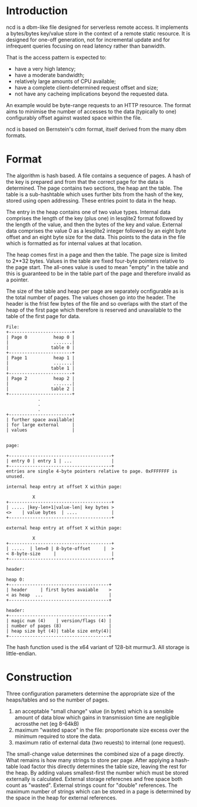 # Introduction

ncd is a dbm-like file designed for serverless remote access. It implements a bytes/bytes key/value store in the
context of a remote static resource. It is designed for one-off generation, not for incremental update and for infrequent queries focusing on read latency rather than banwidth.

That is the access pattern is expected to:
  * have a very high latency;
  * have a moderate bandwidth;
  * relatively large amounts of CPU available;
  * have a complete client-determined request offset and size;
  * not have any cacheing implications beyond the requested data.

An example would be byte-range requests to an HTTP resource. The format aims to minimise the number of accesses to the data (typically to one) configurably offset against wasted space within the file.

ncd is based on Bernstein's cdm format, itself derived from the many dbm formats.

# Format

The algorithm is hash based. A file contains a sequence of pages. A hash of the key is prepared and from that the correct page for the data is determined. The page contains two sections, the heap ant the table. The table is a sub-hashtable which uses further bits from the hash of the key, stored using open addressing. These entries point to data in the heap. 

The entry in the heap contains one of two value types. Internal data comprises the length of the key (plus one) in lesqlite2 format followed by the length of the value, and then the bytes of the key and value. External data comprises the value 0 as a lesqlite2 integer followed by an eight byte offset and an eight byte size for the data. This points to the data in the file which is formatted as for internal values at that location.

The heap comes first in a page and then the table. The page size is limited to 2**32 bytes. Values in the table are fixed four-byte pointers relative to the page start. The all-ones value is used to mean "empty" in the table and this is guaranteed to be in the table part of the page and therefore invalid as a pointer.

The size of the table and heap per page are separately ocnfigurable as is the total number of pages. The values chosen go into the header. The header is the frist few bytes of the file and so overlaps with the start of the heap of the first page which therefore is reserved and unavailable to the table of the first page for data.

```
File:
+------------------------+
| Page 0          heap 0 |
|                 .......|
|                table 0 |
+------------------------+
| Page 1          heap 1 |
|                 .......|
|                table 1 |
+------------------------+
| Page 2          heap 2 |
|                 .......|
|                table 2 |
+------------------------+
            .
            .
            .
+------------------------+
| further space available|
| for large external     |
| values                 |


page:

+---------------------------------------+
| entry 0 | entry 1 | ...               |
+---------------------------------------+
entries are single 4-byte pointers relative to page. 0xFFFFFFF is unused.

internal heap entry at offset X within page:

          X
+---------------------------------------+
| ..... |key-len+1|value-len| key bytes >
<>    | value bytes  | ....             |
+---------------------------------------+

external heap entry at offset X within page:

          X
+---------------------------------------+
| .....  | len=0 | 8-byte-offset     |  >
< 8-byte-size     |                     |
+---------------------------------------+

header:

heap 0:
+--------------------------------------+
| header     | first bytes avaiable    >
< as heap  ...                         |
+--------------------------------------+

header:
+--------------------------------------+
| magic num (4)    | version/flags (4) |
| number of pages (8)                  |
| heap size byt (4)| table size enty(4)|
+--------------------------------------+
```

The hash function used is the x64 variant of 128-bit murmur3. All storage is little-endian.

# Construction

Three configuration parameters determine the appropriate size of the heaps/tables and so the number of pages.

1. an acceptable "small change" value (in bytes) which is a sensible amount of data blow which gains in transmission time are negligible acrossthe net (eg 8-64kB)
2. maximum "wasted space" in the file: proportionate size excess over the minimum required to store the data.
3. maximum ratio of external data (two reuests) to internal (one request).

The small-change value determines the combined size of a page directly. What remains is how many strings to store per page. After applying a hash-table load factor this directly determines the table size, leaving the rest for the heap. By adding values smallest-first the number which must be stored externally is calculated. External storage referecnes and free space both count as "wasted". External strings count for "double" references. The maximum number of strings which can be stored in a page is determined by the space in the heap for external references.
